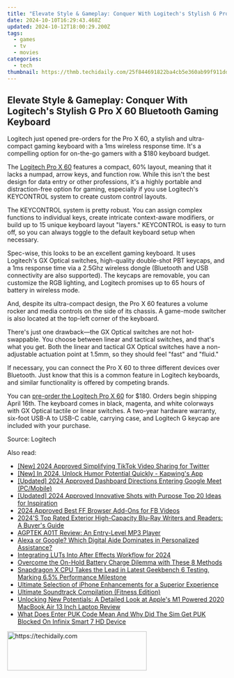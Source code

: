 ```yaml
---
title: "Elevate Style & Gameplay: Conquer With Logitech's Stylish G Pro X 60 Bluetooth Gaming Keyboard"
date: 2024-10-10T16:29:43.468Z
updated: 2024-10-12T18:00:29.200Z
tags:
  - games
  - tv
  - movies
categories:
  - tech
thumbnail: https://thmb.techidaily.com/25f844691822ba4cb5e360ab99f911dddda24c96d9c140ba9ad85b4664a5d151.png
---
```


## Elevate Style & Gameplay: Conquer With Logitech's Stylish G Pro X 60 Bluetooth Gaming Keyboard

Logitech just opened pre-orders for the Pro X 60, a stylish and ultra-compact gaming keyboard with a 1ms wireless response time. It's a compelling option for on-the-go gamers with a $180 keyboard budget.

 The [Logitech Pro X 60](https://www.logitechg.com/en-us/products/gaming-keyboards/pro-x-60-wireless-keyboard.html?) features a compact, 60% layout, meaning that it lacks a numpad, arrow keys, and function row. While this isn't the best design for data entry or other professions, it's a highly portable and distraction-free option for gaming, especially if you use Logitech's KEYCONTROL system to create custom control layouts.

 The KEYCONTROL system is pretty robust. You can assign complex functions to individual keys, create intricate context-aware modifiers, or build up to 15 unique keyboard layout "layers." KEYCONTROL is easy to turn off, so you can always toggle to the default keyboard setup when necessary.

 Spec-wise, this looks to be an excellent gaming keyboard. It uses Logitech's GX Optical switches, high-quality double-shot PBT keycaps, and a 1ms response time via a 2.5Ghz wireless dongle (Bluetooth and USB connectivity are also supported). The keycaps are removable, you can customize the RGB lighting, and Logitech promises up to 65 hours of battery in wireless mode.

 And, despite its ultra-compact design, the Pro X 60 features a volume rocker and media controls on the side of its chassis. A game-mode switcher is also located at the top-left corner of the keyboard.

 There's just one drawback—the GX Optical switches are not hot-swappable. You choose between linear and tactical switches, and that's what you get. Both the linear and tactical GX Optical switches have a non-adjustable actuation point at 1.5mm, so they should feel "fast" and "fluid."

 If necessary, you can connect the Pro X 60 to three different devices over Bluetooth. Just know that this is a common feature in Logitech keyboards, and similar functionality is offered by competing brands.

 You can [pre-order the Logitech Pro X 60](https://www.logitechg.com/en-us/products/gaming-keyboards/pro-x-60-wireless-keyboard.html?) for $180\. Orders begin shipping April 16th. The keyboard comes in black, magenta, and white colorways with GX Optical tactile or linear switches. A two-year hardware warranty, six-foot USB-A to USB-C cable, carrying case, and Logitech G keycap are included with your purchase.

 Source: Logitech

<ins class="adsbygoogle"
     style="display:block"
     data-ad-format="autorelaxed"
     data-ad-client="ca-pub-7571918770474297"
     data-ad-slot="1223367746"></ins>

<ins class="adsbygoogle"
     style="display:block"
     data-ad-client="ca-pub-7571918770474297"
     data-ad-slot="8358498916"
     data-ad-format="auto"
     data-full-width-responsive="true"></ins>

<span class="atpl-alsoreadstyle">Also read:</span>
<div><ul>
<li><a href="https://twitter-videos.techidaily.com/new-2024-approved-simplifying-tiktok-video-sharing-for-twitter/"><u>[New] 2024 Approved Simplifying TikTok Video Sharing for Twitter</u></a></li>
<li><a href="https://fox-helps.techidaily.com/new-in-2024-unlock-humor-potential-quickly-kapwings-app/"><u>[New] In 2024, Unlock Humor Potential Quickly - Kapwing's App</u></a></li>
<li><a href="https://screen-capture.techidaily.com/updated-2024-approved-dashboard-directions-entering-google-meet-pcmobile/"><u>[Updated] 2024 Approved Dashboard Directions Entering Google Meet (PC/Mobile)</u></a></li>
<li><a href="https://instagram-clips.techidaily.com/updated-2024-approved-innovative-shots-with-purpose-top-20-ideas-for-inspiration/"><u>[Updated] 2024 Approved Innovative Shots with Purpose Top 20 Ideas for Inspiration</u></a></li>
<li><a href="https://facebook-videos.techidaily.com/2024-approved-best-ff-browser-add-ons-for-fb-videos/"><u>2024 Approved Best FF Browser Add-Ons for FB Videos</u></a></li>
<li><a href="https://buynow-help.techidaily.com/2024s-top-rated-exterior-high-capacity-blu-ray-writers-and-readers-a-buyers-guide/"><u>2024'S Top Rated Exterior High-Capacity Blu-Ray Writers and Readers: A Buyer's Guide</u></a></li>
<li><a href="https://buynow-help.techidaily.com/agptek-a01t-review-an-entry-level-mp3-player/"><u>AGPTEK A01T Review: An Entry-Level MP3 Player</u></a></li>
<li><a href="https://buynow-help.techidaily.com/alexa-or-google-which-digital-aide-dominates-in-personalized-assistance/"><u>Alexa or Google? Which Digital Aide Dominates in Personalized Assistance?</u></a></li>
<li><a href="https://extra-skills.techidaily.com/integrating-luts-into-after-effects-workflow-for-2024/"><u>Integrating LUTs Into After Effects Workflow for 2024</u></a></li>
<li><a href="https://fox-that.techidaily.com/overcome-the-on-hold-battery-charge-dilemma-with-these-8-methods/"><u>Overcome the On-Hold Battery Charge Dilemma with These 8 Methods</u></a></li>
<li><a href="https://hardware-updates.techidaily.com/snapdragon-x-cpu-takes-the-lead-in-latest-geekbench-6-testing-marking-65-performance-milestone/"><u>Snapdragon X CPU Takes the Lead in Latest Geekbench 6 Testing, Marking 6.5% Performance Milestone</u></a></li>
<li><a href="https://buynow-help.techidaily.com/ultimate-selection-of-iphone-enhancements-for-a-superior-experience/"><u>Ultimate Selection of iPhone Enhancements for a Superior Experience</u></a></li>
<li><a href="https://buynow-help.techidaily.com/ultimate-soundtrack-compilation-fitness-edition/"><u>Ultimate Soundtrack Compilation (Fitness Edition)</u></a></li>
<li><a href="https://buynow-help.techidaily.com/unlocking-new-potentials-a-detailed-look-at-apples-m1-powered-2020-macbook-air-13-inch-laptop-review/"><u>Unlocking New Potentials: A Detailed Look at Apple's M1 Powered 2020 MacBook Air 13 Inch Laptop Review</u></a></li>
<li><a href="https://sim-unlock.techidaily.com/what-does-enter-puk-code-mean-and-why-did-the-sim-get-puk-blocked-on-infinix-smart-7-hd-device-by-drfone-android/"><u>What Does Enter PUK Code Mean And Why Did The Sim Get PUK Blocked On Infinix Smart 7 HD Device</u></a></li>
</ul></div>

<!-- affiliate ads begin -->
<a href="https://aligracehair.sjv.io/c/5597632/2135371/19272" target="_top" id="2135371">
  <img src="//a.impactradius-go.com/display-ad/19272-2135371" border="0" alt="https://techidaily.com" width="320" height="90"/>
</a>
<img height="0" width="0" src="https://aligracehair.sjv.io/i/5597632/2135371/19272" style="position:absolute;visibility:hidden;" border="0" />
<!-- affiliate ads end -->

